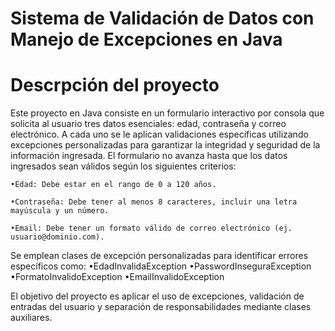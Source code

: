 # Sistema de Validación de Datos con Manejo de Excepciones en Java
# Descrpción del proyecto
Este proyecto en Java consiste en un formulario interactivo por consola que solicita al usuario tres datos esenciales: edad, contraseña y correo electrónico. A cada uno se le aplican validaciones específicas utilizando excepciones personalizadas para garantizar la integridad y seguridad de la información ingresada.
El formulario no avanza hasta que los datos ingresados sean válidos según los siguientes criterios:

	•Edad: Debe estar en el rango de 0 a 120 años.
 
	•Contraseña: Debe tener al menos 8 caracteres, incluir una letra mayúscula y un número.
 
	•Email: Debe tener un formato válido de correo electrónico (ej. usuario@dominio.com).

Se emplean clases de excepción personalizadas para identificar errores específicos como:
	•EdadInvalidaException
	•PasswordInseguraException
	•FormatoInvalidoException
	•EmailInvalidoException

El objetivo del proyecto es aplicar el uso de excepciones, validación de entradas del usuario y separación de responsabilidades mediante clases auxiliares.
